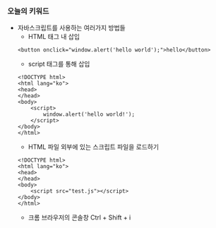 ### 오늘의 키워드

- 자바스크립트를 사용하는 여러가지 방법들
    - HTML 태그 내 삽입
     ```
    <button onclick="window.alert('hello world');">hello</button>
     ```
    - script 태그를 통해 삽입
    ```
    <!DOCTYPE html>
    <html lang="ko">
    <head>
    </head>
    <body>
        <script>
            window.alert('hello world!');
        </script>
    </body>
    </html>
    ```
    - HTML 파일 외부에 있는 스크립트 파일을 로드하기
    ```
    <!DOCTYPE html>
    <html lang="ko">
    <head>
    </head>
    <body>
        <script src="test.js"></script>
    </body>
    </html>
    ```
    - 크롬 브라우저의 콘솔창 Ctrl + Shift + i 